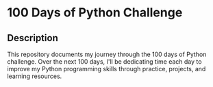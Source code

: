 # 100 Days of Python Challenge

## Description
This repository documents my journey through the 100 days of Python challenge. Over the next 100 days, I'll be dedicating time each day to improve my Python programming skills through practice, projects, and learning resources.


